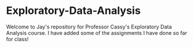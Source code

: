 # Exploratory-Data-Analysis

Welcome to Jay's repository for Professor Cassy's Exploratory Data Analysis course. I have added some of the assignments I have done so far for class!
